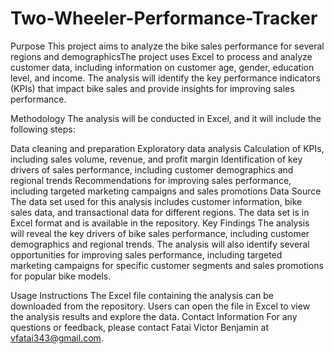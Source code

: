 # Two-Wheeler-Performance-Tracker
Purpose This project aims to analyze the bike sales performance for several regions and demographicsThe project uses Excel to process and analyze customer data, including information on customer age, gender, education level, and income. The analysis will identify the key performance indicators (KPIs) that impact bike sales and provide insights for improving sales performance.

Methodology
The analysis will be conducted in Excel, and it will include the following steps:

Data cleaning and preparation
Exploratory data analysis
Calculation of KPIs, including sales volume, revenue, and profit margin
Identification of key drivers of sales performance, including customer demographics and regional trends
Recommendations for improving sales performance, including targeted marketing campaigns and sales promotions
Data Source
The data set used for this analysis includes customer information, bike sales data, and transactional data for different regions. The data set is in Excel format and is available in the repository.
Key Findings
The analysis will reveal the key drivers of bike sales performance, including customer demographics and regional trends. The analysis will also identify several opportunities for improving sales performance, including targeted marketing campaigns for specific customer segments and sales promotions for popular bike models.

Usage Instructions
The Excel file containing the analysis can be downloaded from the repository. Users can open the file in Excel to view the analysis results and explore the data.
Contact Information
For any questions or feedback, please contact Fatai Victor Benjamin at vfatai343@gmail.com.
